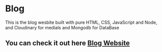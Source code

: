 <h1>Blog</h1>
<p>This is the blog wesbite built with pure HTML, CSS, JavaScript and Node, and Cloudinary for medials and Mongodb for DataBase</p>
<h2>You can check it out here <a href='https://blog-three-gamma-51.vercel.app/'>Blog Website</a></h2>
